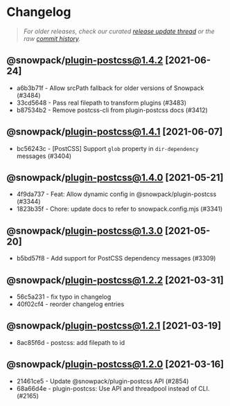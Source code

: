 # Changelog

> *For older releases, check our curated [release update thread](https://github.com/snowpackjs/snowpack/discussions/1183) or the raw [commit history](https://github.com/snowpackjs/snowpack/commits/main/plugins/plugin-postcss).*

<!-- add changelog entries here - do not delete! -->

## @snowpack/plugin-postcss@1.4.2 [2021-06-24]

* a6b3b71f - Allow srcPath fallback for older versions of Snowpack (#3484) <Drew Powers>
* 33cd5648 - Pass real filepath to transform plugins (#3483) <Drew Powers>
* b87534b2 - Remove postcss-cli from plugin-postcss docs (#3412) <Adam Burgess>

## @snowpack/plugin-postcss@1.4.1 [2021-06-07]

* bc56243c - [PostCSS] Support `glob` property in `dir-dependency` messages (#3404) <Brad Cornes>

## @snowpack/plugin-postcss@1.4.0 [2021-05-21]

* 4f9da737 - Feat: Allow dynamic config in @snowpack/plugin-postcss (#3344) <Drew Powers>
* 1823b35f - Chore: update docs to refer to snowpack.config.mjs (#3341) <Drew Powers>

## @snowpack/plugin-postcss@1.3.0 [2021-05-20]

* b5bd57f8 - Add support for PostCSS dependency messages (#3309) <Brad Cornes>

## @snowpack/plugin-postcss@1.2.2 [2021-03-31]

* 56c5a231 - fix typo in changelog 
* 40f02cf4 - reorder changelog entries 

## @snowpack/plugin-postcss@1.2.1 [2021-03-19]

* 8ac85f6d - postcss: add filepath to id 


## @snowpack/plugin-postcss@1.2.0 [2021-03-16]

* 21461ce5 - Update @snowpack/plugin-postcss API (#2854) <Drew Powers>
* 68a66d4e - plugin-postcss: Use API and threadpool instead of CLI. (#2165) <Josh Wilson>

